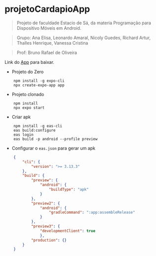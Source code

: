 # projetoCardapioApp
> Projeto de faculdade Estacio de Sá, da materia Programação para Dispositivo Móveis em Android.

> Grupo: Ana Elisa, Leonardo Amaral, Nicoly Guedes, Richard Artur, Thalles Henrique, Vanessa Cristina

> Prof: Bruno Rafael de Oliveira

Link do [App](https://expo.dev/artifacts/eas/q9vdpsRefoMhiTND6RJKQb.apk) para baixar.

* Projeto do Zero
```
    npm install -g expo-cli
    npx create-expo-app app
```

* Projeto clonado
```
    npm install
    npx expo start
```

* Criar apk
```
    npm install -g eas-cli
    eas build:configure
    eas login 
    eas build -p android --profile preview
```

* Configurar o `eas.json` para gerar um apk
```eas.json
    {
        "cli": {
            "version": ">= 3.13.3"
        },
        "build": {
            "preview": {
                "android": {
                    "buildType": "apk"
                }
            },
            "preview2": {
                "android": {
                    "gradleCommand": ":app:assembleRelease"
                }
            },
            "preview3": {
                "developmentClient": true
                },
            "production": {}
        }
    }
``` 